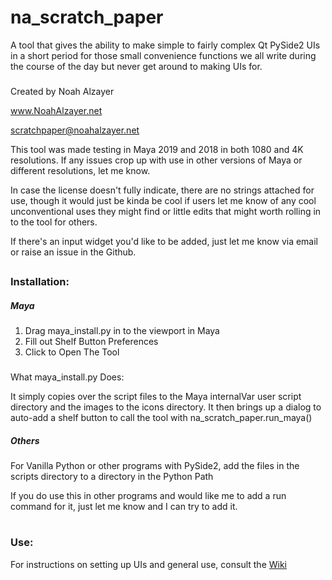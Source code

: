 # na_scratch_paper
A tool that gives the ability to make simple to fairly complex Qt PySide2 UIs in a short period for those small 
convenience functions we all write during the course of the day but never get around to making UIs for.
###
###

Created by Noah Alzayer

www.NoahAlzayer.net

[scratchpaper@noahalzayer.net](mailto:scratchpaper@noahalzayer.net)

This tool was made testing in Maya 2019 and 2018 in both 1080 and 4K resolutions. If any issues crop up with use in 
other versions of Maya or different resolutions, let me know.

In case the license doesn't fully indicate, there are no strings attached for use, though it would just be kinda be cool if users 
let me know of any cool unconventional uses they might find or little edits that might worth rolling in to the tool for others.

If there's an input widget you'd like to be added, just let me know via email or raise an issue in the Github.

##
### Installation:
##### Maya
1) Drag maya_install.py in to the viewport in Maya
2) Fill out Shelf Button Preferences
3) Click to Open The Tool

###

What maya_install.py Does:

It simply copies over the script files to the Maya internalVar user script directory and the images to the icons directory.
It then brings up a dialog to auto-add a shelf button to call the tool with na_scratch_paper.run_maya()

##### Others

For Vanilla Python or other programs with PySide2, add the files in the scripts directory to a directory in the Python Path

If you do use this in other programs and would like me to add a run command for it, just let me know and I can try to add it.

#
### Use:
For instructions on setting up UIs and general use, consult the [Wiki](https://github.com/noahalzayer/na_scratch_paper/wiki)
